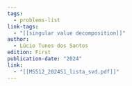 ```yaml
---
tags:
  - problems-list
link-tags:
  - "[[singular value decomposition]]"
author:
  - Lúcio Tunes dos Santos
edition: First
publication-date: "2024"
link:
  - "[[MS512_2024S1_lista_svd.pdf]]"
---
```




